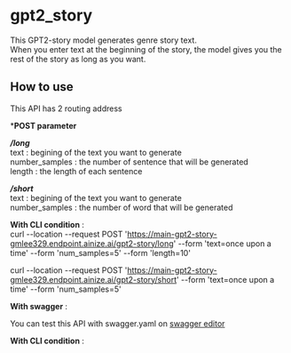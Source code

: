 # gpt2_story

This GPT2-story model generates genre story text.  
When you enter text at the beginning of the story, the model gives you the rest of the story as long as you want.  

## How to use

This API has 2 routing address

***POST parameter**

***/long***  
text : begining of the text you want to generate  
number_samples : the number of sentence that will be generated  
length : the length of each sentence  

***/short***  
text : begining of the text you want to generate  
number_samples : the number of word that will be generated  

**With CLI condition** :  
curl --location --request POST 'https://main-gpt2-story-gmlee329.endpoint.ainize.ai/gpt2-story/long' --form 'text=once upon a time' --form 'num_samples=5' --form 'length=10'
  
curl --location --request POST 'https://main-gpt2-story-gmlee329.endpoint.ainize.ai/gpt2-story/short' --form 'text=once upon a time' --form 'num_samples=5'

**With swagger** : 

You can test this API with swagger.yaml on [swagger editor](https://editor.swagger.io/)

**With CLI condition** :  
